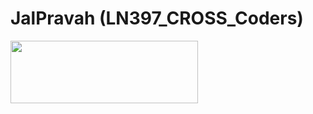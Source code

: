 # JalPravah (LN397_CROSS_Coders)

<img height="100px" width="300px" src="https://github.com/CROSSS-Coders/LN379_CROSSSCoders-App/raw/master/assets/logo.png">
